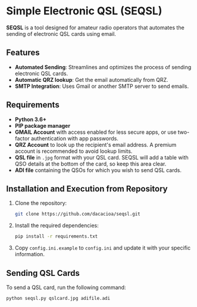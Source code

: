 # Simple Electronic QSL (SEQSL)

**SEQSL** is a tool designed for amateur radio operators that automates the sending of electronic QSL cards using email.

## Features

- **Automated Sending**: Streamlines and optimizes the process of sending electronic QSL cards.
- **Automatic QRZ lookup**: Get the email automatically from QRZ.
- **SMTP Integration**: Uses Gmail or another SMTP server to send emails.

## Requirements

- **Python 3.6+**
- **PIP package manager**
- **GMAIL Account** with access enabled for less secure apps, or use two-factor authentication with app passwords.
- **QRZ Account** to look up the recipient's email address. A premium account is recommended to avoid lookup limits.
- **QSL file** in `.jpg` format with your QSL card. SEQSL will add a table with QSO details at the bottom of the card, so keep this area clear.
- **ADI file** containing the QSOs for which you wish to send QSL cards.

## Installation and Execution from Repository

1. Clone the repository:

   ```bash
   git clone https://github.com/dacacioa/seqsl.git
   ```
   
2. Install the required dependencies:

   ```bash
   pip install -r requirements.txt
   ```
3. Copy `config.ini.example` to `config.ini` and update it with your specific information.

## Sending QSL Cards

To send a QSL card, run the following command:

   ```bash
   python seqsl.py qslcard.jpg adifile.adi
   ```